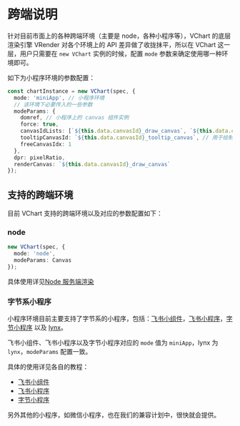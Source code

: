 # 跨端说明

针对目前市面上的各种跨端环境（主要是 node，各种小程序等），VChart 的底层渲染引擎 VRender 对各个环境上的 API 差异做了收拢抹平，所以在 VChart 这一层，用户只需要在 `new VChart` 实例的时候，配置 `mode` 参数来确定使用哪一种环境即可。

如下为小程序环境的参数配置：

```ts
const chartInstance = new VChart(spec, {
  mode: 'miniApp', // 小程序环境
  // 该环境下必要传入的一些参数
  modeParams: {
    domref, // 小程序上的 canvas 组件实例
    force: true,
    canvasIdLists: [`${this.data.canvasId}_draw_canvas`, `${this.data.canvasId}_tooltip_canvas`], // 传入创建的 canvas 组件 id
    tooltipCanvasId: `${this.data.canvasId}_tooltip_canvas`, // 用于绘制 tooltip 的 canvas id，小程序环境使用 canvas tooltip
    freeCanvasIdx: 1
  },
  dpr: pixelRatio,
  renderCanvas: `${this.data.canvasId}_draw_canvas`
});
```

## 支持的跨端环境

目前 VChart 支持的跨端环境以及对应的参数配置如下：

### node

```ts
new VChart(spec, {
  mode: 'node',
  modeParams: Canvas
});
```

具体使用详见[Node 服务端渲染](../node)

### 字节系小程序

小程序环境目前主要支持了字节系的小程序，包括：[飞书小组件](https://open.feishu.cn/document/client-docs/block/block-introduction)，[飞书小程序](https://www.feishu.cn/hc/zh-CN/articles/027879556391-%E5%BF%AB%E9%80%9F%E5%BC%80%E5%8F%91%E5%B0%8F%E7%A8%8B%E5%BA%8F)，[字节小程序](https://microapp.bytedance.com/) 以及 [lynx](https://lynx.bytedance.net/docs/frontend/react/index/)。

飞书小组件、飞书小程序以及字节小程序对应的 `mode` 值为 `miniApp`，lynx 为 `lynx`，`modeParams` 配置一致。

具体的使用详见各自的教程：

- [飞书小组件](./block)
- [飞书小程序](./lark)
- [字节小程序](./tt)

另外其他的小程序，如微信小程序，也在我们的兼容计划中，很快就会提供。
